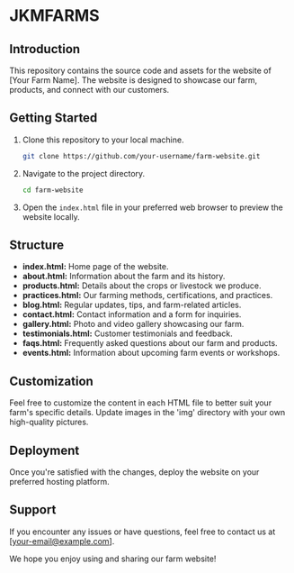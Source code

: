 # JKMFARMS

## Introduction
This repository contains the source code and assets for the website of [Your Farm Name]. The website is designed to showcase our farm, products, and connect with our customers.

## Getting Started
1. Clone this repository to your local machine.
   ```bash
   git clone https://github.com/your-username/farm-website.git
   ```

2. Navigate to the project directory.
   ```bash
   cd farm-website
   ```

3. Open the `index.html` file in your preferred web browser to preview the website locally.

## Structure
- **index.html:** Home page of the website.
- **about.html:** Information about the farm and its history.
- **products.html:** Details about the crops or livestock we produce.
- **practices.html:** Our farming methods, certifications, and practices.
- **blog.html:** Regular updates, tips, and farm-related articles.
- **contact.html:** Contact information and a form for inquiries.
- **gallery.html:** Photo and video gallery showcasing our farm.
- **testimonials.html:** Customer testimonials and feedback.
- **faqs.html:** Frequently asked questions about our farm and products.
- **events.html:** Information about upcoming farm events or workshops.

## Customization
Feel free to customize the content in each HTML file to better suit your farm's specific details. Update images in the 'img' directory with your own high-quality pictures.

## Deployment
Once you're satisfied with the changes, deploy the website on your preferred hosting platform.

## Support
If you encounter any issues or have questions, feel free to contact us at [your-email@example.com].

We hope you enjoy using and sharing our farm website!

